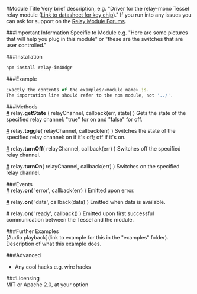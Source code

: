 #Module Title 
Very brief description, e.g. "Driver for the relay-mono Tessel relay module ([Link to datasheet for key chip](www.datasheet.com))."
If you run into any issues you can ask for support on the [Relay Module Forums](www.linktomoduleforum.com).

###Important Information Specific to Module
e.g. "Here are some pictures that will help you plug in this module" or "these are the switches that are user controlled."

###Installation
```sh
npm install relay-im48dgr
```

###Example
```js
Exactly the contents of the examples/<module name>.js.
The importation line should refer to the npm module, not '../'.
```

###Methods  
&#x20;<a href="#api-relay-getState-relayChannel-callback-err-state-Gets-the-state-of-the-specified-relay-channel-true-for-on-and-false-for-off" name="api-relay-getState-relayChannel-callback-err-state-Gets-the-state-of-the-specified-relay-channel-true-for-on-and-false-for-off">#</a> relay<b>.getState</b> ( relayChannel, callback(err, state) ) Gets the state of the specified relay channel: "true" for on and "false" for off.  

&#x20;<a href="#api-relay-toggle-relayChannel-callback-err-Switches-the-state-of-the-specified-relay-channel-on-if-it-s-off-off-if-it-s-on" name="api-relay-toggle-relayChannel-callback-err-Switches-the-state-of-the-specified-relay-channel-on-if-it-s-off-off-if-it-s-on">#</a> relay<b>.toggle</b>( relayChannel, callback(err) ) Switches the state of the specified relay channel: on if it's off; off if it's on.  

&#x20;<a href="#api-relay-turnOff-relayChannel-callback-err-Switches-off-the-specified-relay-channel" name="api-relay-turnOff-relayChannel-callback-err-Switches-off-the-specified-relay-channel">#</a> relay<b>.turnOff</b>( relayChannel, callback(err) ) Switches off the specified relay channel.  

&#x20;<a href="#api-relay-turnOn-relayChannel-callback-err-Switches-on-the-specified-relay-channel" name="api-relay-turnOn-relayChannel-callback-err-Switches-on-the-specified-relay-channel">#</a> relay<b>.turnOn</b>( relayChannel, callback(err) ) Switches on the specified relay channel.  

###Events  
&#x20;<a href="#api-relay-on-error-callback-err-Emitted-upon-error" name="api-relay-on-error-callback-err-Emitted-upon-error">#</a> relay<b>.on</b>( 'error', callback(err) ) Emitted upon error.  

&#x20;<a href="#api-relay-on-data-callback-data-Emitted-when-data-is-available" name="api-relay-on-data-callback-data-Emitted-when-data-is-available">#</a> relay<b>.on</b>( 'data', callback(data) ) Emitted when data is available.  

&#x20;<a href="#api-relay-on-ready-callback-Emitted-upon-first-successful-communication-between-the-Tessel-and-the-module" name="api-relay-on-ready-callback-Emitted-upon-first-successful-communication-between-the-Tessel-and-the-module">#</a> relay<b>.on</b>( 'ready', callback() ) Emitted upon first successful communication between the Tessel and the module.  

###Further Examples  
[Audio playback](link to example for this in the "examples" folder). Description of what this example does. 

###Advanced  
* Any cool hacks e.g. wire hacks

###Licensing  
MIT or Apache 2.0, at your option
